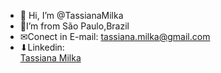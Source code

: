 - 👋 Hi, I’m @TassianaMilka
- 🏡I’m from São Paulo,Brazil
- ✉Conect in E-mail: tassiana.milka@gmail.com
- ⬇Linkedin: <div class="badge-base LI-profile-badge" data-locale="pt_BR" data-size="medium" data-theme="dark" data-type="VERTICAL" data-vanity="tassiana-milka-05b98b20b" data-version="v1"><a class="badge-base__link LI-simple-link" href="https://br.linkedin.com/in/tassiana-milka-05b98b20b?trk=profile-badge">Tassiana Milka</a></div>
              



<!---
TassianaMilka/TassianaMilka is a ✨ special ✨ repository because its `README.md` (this file) appears on your GitHub profile.
You can click the Preview link to take a look at your changes.
--->

